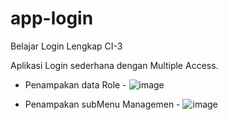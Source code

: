 # app-login
 Belajar Login Lengkap CI-3

 Aplikasi Login sederhana dengan Multiple Access.

 - Penampakan data Role -
 ![image](https://github.com/mohamadriduwan/app-login/assets/83342312/d3add268-f718-469b-8061-6b1f9caf3134)

 - Penampakan subMenu Managemen -
 ![image](https://github.com/mohamadriduwan/app-login/assets/83342312/12ceebe3-3a01-4159-aced-6ce707fc036b)

